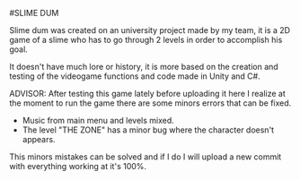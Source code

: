 #SLIME DUM 

Slime dum was created on an university project made by my team, it is a 2D game of a slime who has to go through 2 levels in order to accomplish his goal.

It doesn't have much lore or history, it is more based on the creation and testing of the videogame functions and code made in Unity and C#.

ADVISOR:
After testing this game lately before uploading it here I realize at the moment to run the game there are some minors errors that can be fixed.
- Music from main menu and levels mixed.
- The level "THE ZONE" has a minor bug where the character doesn't appears.

This minors mistakes can be solved and if I do I will upload a new commit with everything working at it's 100%.
